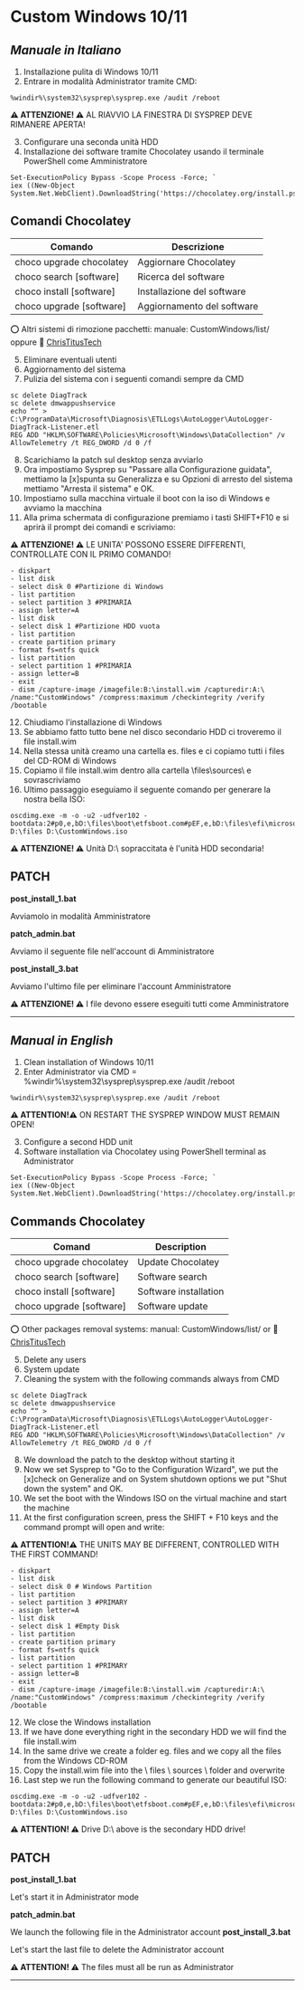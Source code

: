 # Custom Windows 10/11

## _Manuale in Italiano_

1. Installazione pulita di Windows 10/11
2. Entrare in modalità Administrator tramite CMD:

```
%windir%\system32\sysprep\sysprep.exe /audit /reboot
```

**⚠ ATTENZIONE! ⚠** AL RIAVVIO LA FINESTRA DI SYSPREP DEVE RIMANERE APERTA!

3. Configurare una seconda unità HDD 
4. Installazione dei software tramite Chocolatey usando il terminale PowerShell come Amministratore
```
Set-ExecutionPolicy Bypass -Scope Process -Force; `
iex ((New-Object System.Net.WebClient).DownloadString('https://chocolatey.org/install.ps1'))
```

## Comandi Chocolatey
| Comando | Descrizione |
| ------ | ------ |
| choco upgrade chocolatey | Aggiornare Chocolatey |
| choco search [software] | Ricerca del software |
| choco install [software] | Installazione del software |
| choco upgrade [software] | Aggiornamento del software |

⭕ Altri sistemi di rimozione pacchetti: manuale: CustomWindows/list/ oppure 🔗 [ChrisTitusTech](https://github.com/ChrisTitusTech/winutil)

5. Eliminare eventuali utenti
6. Aggiornamento del sistema
7. Pulizia del sistema con i seguenti comandi sempre da CMD

```
sc delete DiagTrack
sc delete dmwappushservice
echo ““ > C:\ProgramData\Microsoft\Diagnosis\ETLLogs\AutoLogger\AutoLogger-DiagTrack-Listener.etl
REG ADD "HKLM\SOFTWARE\Policies\Microsoft\Windows\DataCollection" /v AllowTelemetry /t REG_DWORD /d 0 /f
```

8. Scarichiamo la patch sul desktop senza avviarlo
9. Ora impostiamo Sysprep su "Passare alla Configurazione guidata", mettiamo la [x]spunta su Generalizza e su Opzioni di arresto del sistema mettiamo "Arresta il sistema" e OK.
10. Impostiamo sulla macchina virtuale il boot con la iso di Windows e avviamo la macchina
11. Alla prima schermata di configurazione premiamo i tasti SHIFT+F10 e si aprirà il prompt dei comandi e scriviamo:

**⚠ ATTENZIONE! ⚠** LE UNITA' POSSONO ESSERE DIFFERENTI, CONTROLLATE CON IL PRIMO COMANDO!

```
- diskpart
- list disk
- select disk 0 #Partizione di Windows
- list partition
- select partition 3 #PRIMARIA
- assign letter=A
- list disk
- select disk 1 #Partizione HDD vuota
- list partition
- create partition primary
- format fs=ntfs quick
- list partition
- select partition 1 #PRIMARIA
- assign letter=B
- exit
- dism /capture-image /imagefile:B:\install.wim /capturedir:A:\ /name:"CustomWindows" /compress:maximum /checkintegrity /verify /bootable
```

12. Chiudiamo l'installazione di Windows
13. Se abbiamo fatto tutto bene nel disco secondario HDD ci troveremo il file install.wim
14. Nella stessa unità creamo una cartella es. files e ci copiamo tutti i files del CD-ROM di Windows
15. Copiamo il file install.wim dentro alla cartella \files\sources\ e sovrascriviamo
16. Ultimo passaggio eseguiamo il seguente comando per generare la nostra bella ISO:

```
oscdimg.exe -m -o -u2 -udfver102 -bootdata:2#p0,e,bD:\files\boot\etfsboot.com#pEF,e,bD:\files\efi\microsoft\boot\efisys.bin D:\files D:\CustomWindows.iso
```

**⚠ ATTENZIONE! ⚠** Unità D:\ sopraccitata è l'unità HDD secondaria!


## PATCH
**post_install_1.bat**

Avviamolo in modalità Amministratore

**patch_admin.bat**

Avviamo il seguente file nell'account di Amministratore

**post_install_3.bat**

Avviamo l'ultimo file per eliminare l'account Amministratore

**⚠ ATTENZIONE! ⚠** I file  devono essere eseguiti tutti come Amministratore

---

## _Manual in English_

1. Clean installation of Windows 10/11
2. Enter Administrator via CMD = %windir%\system32\sysprep\sysprep.exe /audit /reboot

```
%windir%\system32\sysprep\sysprep.exe /audit /reboot
```

**⚠ ATTENTION!⚠** ON RESTART THE SYSPREP WINDOW MUST REMAIN OPEN!

3. Configure a second HDD unit
4. Software installation via Chocolatey using PowerShell terminal as Administrator

```
Set-ExecutionPolicy Bypass -Scope Process -Force; `
iex ((New-Object System.Net.WebClient).DownloadString('https://chocolatey.org/install.ps1'))
```

## Commands Chocolatey
| Comand | Description |
| ------ | ------ |
| choco upgrade chocolatey | Update Chocolatey |
| choco search [software] | Software search |
| choco install [software] | Software installation |
| choco upgrade [software] | Software update |

⭕ Other packages removal systems: manual: CustomWindows/list/ or 🔗 [ChrisTitusTech](https://github.com/ChrisTitusTech/winutil)

5. Delete any users
6. System update
7. Cleaning the system with the following commands always from CMD

```
sc delete DiagTrack
sc delete dmwappushservice
echo ““ > C:\ProgramData\Microsoft\Diagnosis\ETLLogs\AutoLogger\AutoLogger-DiagTrack-Listener.etl
REG ADD "HKLM\SOFTWARE\Policies\Microsoft\Windows\DataCollection" /v AllowTelemetry /t REG_DWORD /d 0 /f
```

8. We download the patch to the desktop without starting it
9. Now we set Sysprep to "Go to the Configuration Wizard", we put the [x]check on Generalize and on System shutdown options we put "Shut down the system" and OK.
10. We set the boot with the Windows ISO on the virtual machine and start the machine
11. At the first configuration screen, press the SHIFT + F10 keys and the command prompt will open and write:

**⚠ ATTENTION!⚠** THE UNITS MAY BE DIFFERENT, CONTROLLED WITH THE FIRST COMMAND!

```
- diskpart
- list disk
- select disk 0 # Windows Partition
- list partition
- select partition 3 #PRIMARY
- assign letter=A
- list disk
- select disk 1 #Empty Disk
- list partition
- create partition primary
- format fs=ntfs quick
- list partition
- select partition 1 #PRIMARY
- assign letter=B
- exit
- dism /capture-image /imagefile:B:\install.wim /capturedir:A:\ /name:"CustomWindows" /compress:maximum /checkintegrity /verify /bootable
```

12. We close the Windows installation
13. If we have done everything right in the secondary HDD we will find the file install.wim
14. In the same drive we create a folder eg. files and we copy all the files from the Windows CD-ROM
15. Copy the install.wim file into the \ files \ sources \ folder and overwrite
16. Last step we run the following command to generate our beautiful ISO:

```
oscdimg.exe -m -o -u2 -udfver102 -bootdata:2#p0,e,bD:\files\boot\etfsboot.com#pEF,e,bD:\files\efi\microsoft\boot\efisys.bin D:\files D:\CustomWindows.iso
```

**⚠ ATTENTION! ⚠** Drive D:\ above is the secondary HDD drive!



## PATCH
**post_install_1.bat**

Let's start it in Administrator mode

**patch_admin.bat**

We launch the following file in the Administrator account
**post_install_3.bat**

Let's start the last file to delete the Administrator account

**⚠ ATTENTION! ⚠** The files must all be run as Administrator

---
